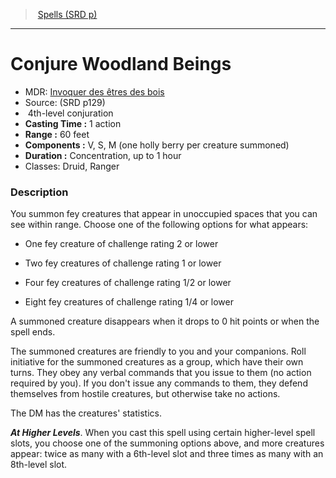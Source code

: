 ﻿---
!SpellItem
Family: SpellVO
Level: 4
Type: conjuration
CastingTime: 1 action
Range: 60 feet
Components: V, S, M (one holly berry per creature summoned)
Duration: Concentration, up to 1 hour
Classes: Druid, Ranger
Id: spells_vo.md#conjure-woodland-beings
ParentLink: spells_vo.md#spells-srd-p
Name: Conjure Woodland Beings
ParentName: Spells (SRD p)
NameLevel: 1
AltName: '[Invoquer des êtres des bois](hd_spells_invoquer_des_etres_des_bois.md)'
Source: (SRD p129)
Attributes:
  Name: Conjure Woodland Beings
  Markdown: >+
    # <!--Name-->Conjure Woodland Beings<!--/Name-->


    - MDR: <!--AltName-->[Invoquer des êtres des bois](hd_spells_invoquer_des_etres_des_bois.md)<!--/AltName-->

    - Source: <!--Source-->(SRD p129)<!--/Source-->

    -  <!--Level-->4<!--/Level-->th-level <!--Type-->conjuration<!--/Type-->

    - **Casting Time :** <!--CastingTime-->1 action<!--/CastingTime-->

    - **Range :** <!--Range-->60 feet<!--/Range-->

    - **Components :** <!--Components-->V, S, M (one holly berry per creature summoned)<!--/Components-->

    - **Duration :** <!--Duration-->Concentration, up to 1 hour<!--/Duration-->

    - Classes: <!--Classes-->Druid, Ranger<!--/Classes-->


    ### Description


    You summon fey creatures that appear in unoccupied spaces that you can see within range. Choose one of the following options for what appears:


    * One fey creature of challenge rating 2 or lower


    * Two fey creatures of challenge rating 1 or lower


    * Four fey creatures of challenge rating 1/2 or lower


    * Eight fey creatures of challenge rating 1/4 or lower


    A summoned creature disappears when it drops to 0 hit points or when the spell ends.


    The summoned creatures are friendly to you and your companions. Roll initiative for the summoned creatures as a group, which have their own turns. They obey any verbal commands that you issue to them (no action required by you). If you don't issue any commands to them, they defend themselves from hostile creatures, but otherwise take no actions.


    The DM has the creatures' statistics.


    **_At Higher Levels_**. When you cast this spell using certain higher-level spell slots, you choose one of the summoning options above, and more creatures appear: twice as many with a 6th-level slot and three times as many with an 8th-level slot.

  AltName: '[Invoquer des êtres des bois](hd_spells_invoquer_des_etres_des_bois.md)'
  Source: (SRD p129)
  Level: 4
  Type: conjuration
  CastingTime: 1 action
  Range: 60 feet
  Components: V, S, M (one holly berry per creature summoned)
  Duration: Concentration, up to 1 hour
  Classes: Druid, Ranger
AttributesDictionary: >+
  Name: Conjure Woodland Beings

  Markdown: >+

    # <!--Name-->Conjure Woodland Beings<!--/Name-->





    - MDR: <!--AltName-->[Invoquer des êtres des bois](hd_spells_invoquer_des_etres_des_bois.md)<!--/AltName-->



    - Source: <!--Source-->(SRD p129)<!--/Source-->



    -  <!--Level-->4<!--/Level-->th-level <!--Type-->conjuration<!--/Type-->



    - **Casting Time :** <!--CastingTime-->1 action<!--/CastingTime-->



    - **Range :** <!--Range-->60 feet<!--/Range-->



    - **Components :** <!--Components-->V, S, M (one holly berry per creature summoned)<!--/Components-->



    - **Duration :** <!--Duration-->Concentration, up to 1 hour<!--/Duration-->



    - Classes: <!--Classes-->Druid, Ranger<!--/Classes-->





    ### Description





    You summon fey creatures that appear in unoccupied spaces that you can see within range. Choose one of the following options for what appears:





    * One fey creature of challenge rating 2 or lower





    * Two fey creatures of challenge rating 1 or lower





    * Four fey creatures of challenge rating 1/2 or lower





    * Eight fey creatures of challenge rating 1/4 or lower





    A summoned creature disappears when it drops to 0 hit points or when the spell ends.





    The summoned creatures are friendly to you and your companions. Roll initiative for the summoned creatures as a group, which have their own turns. They obey any verbal commands that you issue to them (no action required by you). If you don't issue any commands to them, they defend themselves from hostile creatures, but otherwise take no actions.





    The DM has the creatures' statistics.





    **_At Higher Levels_**. When you cast this spell using certain higher-level spell slots, you choose one of the summoning options above, and more creatures appear: twice as many with a 6th-level slot and three times as many with an 8th-level slot.



  AltName: '[Invoquer des êtres des bois](hd_spells_invoquer_des_etres_des_bois.md)'

  Source: (SRD p129)

  Level: 4

  Type: conjuration

  CastingTime: 1 action

  Range: 60 feet

  Components: V, S, M (one holly berry per creature summoned)

  Duration: Concentration, up to 1 hour

  Classes: Druid, Ranger

---
> [Spells (SRD p)](srd_spells.md)

---

# Conjure Woodland Beings

- MDR: [Invoquer des êtres des bois](hd_spells_invoquer_des_etres_des_bois.md)
- Source: (SRD p129)
-  4th-level conjuration
- **Casting Time :** 1 action
- **Range :** 60 feet
- **Components :** V, S, M (one holly berry per creature summoned)
- **Duration :** Concentration, up to 1 hour
- Classes: Druid, Ranger

### Description

You summon fey creatures that appear in unoccupied spaces that you can see within range. Choose one of the following options for what appears:

* One fey creature of challenge rating 2 or lower

* Two fey creatures of challenge rating 1 or lower

* Four fey creatures of challenge rating 1/2 or lower

* Eight fey creatures of challenge rating 1/4 or lower

A summoned creature disappears when it drops to 0 hit points or when the spell ends.

The summoned creatures are friendly to you and your companions. Roll initiative for the summoned creatures as a group, which have their own turns. They obey any verbal commands that you issue to them (no action required by you). If you don't issue any commands to them, they defend themselves from hostile creatures, but otherwise take no actions.

The DM has the creatures' statistics.

**_At Higher Levels_**. When you cast this spell using certain higher-level spell slots, you choose one of the summoning options above, and more creatures appear: twice as many with a 6th-level slot and three times as many with an 8th-level slot.

